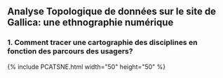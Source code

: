 ## Analyse Topologique de données sur le site de Gallica: une ethnographie numérique

### 1. Comment tracer une cartographie des disciplines en fonction des parcours des usagers?

{% include PCATSNE.html width="50" height="50" %}
